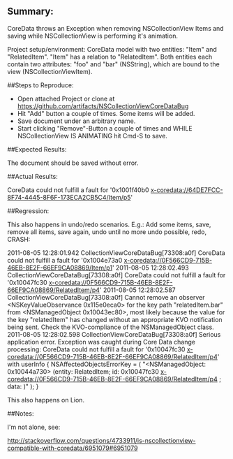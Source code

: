 ## Summary:

CoreData throws an Exception when removing NSCollectionView Items and saving while NSCollectionView is performing it's animation.

Project setup/environment:
CoreData model with two entities: "Item" and "RelatedItem". "Item" has a relation to "RelatedItem". Both entities each contain two attributes: "foo" and "bar" (NSString), which are bound to the view (NSCollectionViewItem).

##Steps to Reproduce:

- Open attached Project or clone at https://github.com/artifacts/NSCollectionViewCoreDataBug
- Hit "Add" button a couple of times. Some items will be added.
- Save document under an arbitrary name.
- Start clicking "Remove"-Button a couple of times and WHILE NSCollectionView IS ANIMATING hit Cmd-S to save.

##Expected Results:

The document should be saved without error.

##Actual Results:

CoreData could not fulfill a fault for '0x1001f40b0 <x-coredata://64DE7FCC-8F74-4445-8F6F-173ECA2CB5C4/Item/p5>'

##Regression:

This also happens in undo/redo scenarios. E.g.:
Add some items, save, remove all items, save again, undo until no more undo possible, redo, CRASH:

2011-08-05 12:28:01.942 CollectionViewCoreDataBug[73308:a0f] CoreData could not fulfill a fault for '0x1004e73a0 <x-coredata://0F566CD9-715B-46EB-8E2F-66EF9CA08869/Item/p1>'
2011-08-05 12:28:02.493 CollectionViewCoreDataBug[73308:a0f] CoreData could not fulfill a fault for '0x10047fc30 <x-coredata://0F566CD9-715B-46EB-8E2F-66EF9CA08869/RelatedItem/p4>'
2011-08-05 12:28:02.587 CollectionViewCoreDataBug[73308:a0f] Cannot remove an observer <NSKeyValueObservance 0x115e0eca0> for the key path "relatedItem.bar" from <NSManagedObject 0x10043ec80>, most likely because the value for the key "relatedItem" has changed without an appropriate KVO notification being sent. Check the KVO-compliance of the NSManagedObject class.
2011-08-05 12:28:02.598 CollectionViewCoreDataBug[73308:a0f] Serious application error.  Exception was caught during Core Data change processing: CoreData could not fulfill a fault for '0x10047fc30 <x-coredata://0F566CD9-715B-46EB-8E2F-66EF9CA08869/RelatedItem/p4>' with userInfo {
    NSAffectedObjectsErrorKey =     (
        "<NSManagedObject: 0x10044a730> (entity: RelatedItem; id: 0x10047fc30 <x-coredata://0F566CD9-715B-46EB-8E2F-66EF9CA08869/RelatedItem/p4> ; data: <fault>)"
    );
}

This also happens on Lion.

##Notes:

I'm not alone, see:

http://stackoverflow.com/questions/4733911/is-nscollectionview-compatible-with-coredata/6951079#6951079

